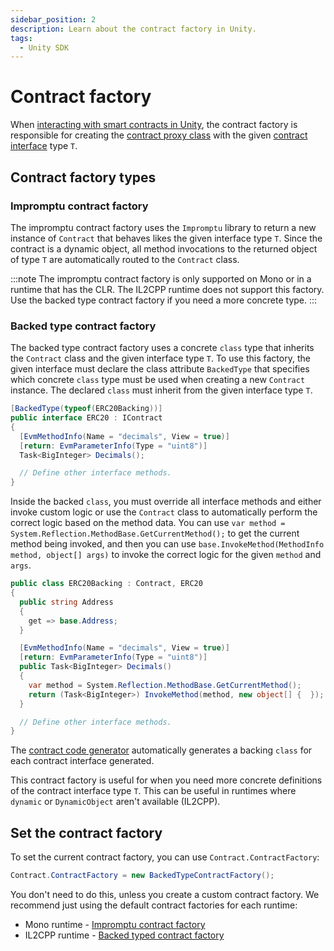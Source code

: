 ```yaml
---
sidebar_position: 2
description: Learn about the contract factory in Unity.
tags:
  - Unity SDK
---
```


# Contract factory

When [interacting with smart contracts in Unity](index.md), the contract factory is responsible for
creating the [contract proxy class](contract-proxy-class.md) with the given
[contract interface](contract-interface.md) type `T`.

## Contract factory types

### Impromptu contract factory

The impromptu contract factory uses the `Impromptu` library to return a new instance of `Contract`
that behaves likes the given interface type `T`.
Since the contract is a dynamic object, all method invocations to the returned object of type `T`
are automatically routed to the `Contract` class.

:::note
The impromptu contract factory is only supported on Mono or in a runtime that has the CLR.
The IL2CPP runtime does not support this factory.
Use the backed type contract factory if you need a more concrete type.
:::

### Backed type contract factory

The backed type contract factory uses a concrete `class` type that inherits the `Contract` class and
the given interface type `T`.
To use this factory, the given interface must declare the class attribute `BackedType`
that specifies which concrete `class` type must be used when creating a new `Contract` instance.
The declared `class` must inherit from the given interface type `T`.

```csharp
[BackedType(typeof(ERC20Backing))]
public interface ERC20 : IContract
{
  [EvmMethodInfo(Name = "decimals", View = true)]
  [return: EvmParameterInfo(Type = "uint8")]
  Task<BigInteger> Decimals();

  // Define other interface methods.
}
```

Inside the backed `class`, you must override all interface methods and either invoke custom logic or
use the `Contract` class to automatically perform the correct logic based on the method data.
You can use `var method = System.Reflection.MethodBase.GetCurrentMethod();` to get the current
method being invoked, and then you can use `base.InvokeMethod(MethodInfo method, object[] args)` to
invoke the correct logic for the given `method` and `args`.

```csharp
public class ERC20Backing : Contract, ERC20
{
  public string Address
  {
    get => base.Address;
  }

  [EvmMethodInfo(Name = "decimals", View = true)]
  [return: EvmParameterInfo(Type = "uint8")]
  public Task<BigInteger> Decimals()
  {
    var method = System.Reflection.MethodBase.GetCurrentMethod();
    return (Task<BigInteger>) InvokeMethod(method, new object[] {  });
  }

  // Define other interface methods.
}
```

The [contract code generator](index.md#generate-contract-code) automatically generates a backing
`class` for each contract interface generated.

This contract factory is useful for when you need more concrete definitions of the contract
interface type `T`.
This can be useful in runtimes where `dynamic` or `DynamicObject` aren't available (IL2CPP).

## Set the contract factory

To set the current contract factory, you can use `Contract.ContractFactory`:

```csharp
Contract.ContractFactory = new BackedTypeContractFactory();
```

You don't need to do this, unless you create a custom contract factory.
We recommend just using the default contract factories for each runtime:

- Mono runtime - [Impromptu contract factory](#impromptu-contract-factory)
- IL2CPP runtime - [Backed typed contract factory](#backed-type-contract-factory)
